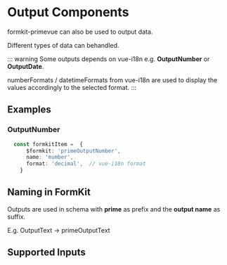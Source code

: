 # Output Components

formkit-primevue can also be used to output data.

Different types of data can behandled.

::: warning
Some outputs depends on vue-i18n e.g. **OutputNumber** or **OutputDate**.

numberFormats / datetimeFormats from vue-i18n are used to display the values accordingly to the selected format.
:::

## Examples

### OutputNumber

```ts
  const formkitItem =  {
      $formkit: 'primeOutputNumber',
      name: 'mumber', 
      format: 'decimal',  // vue-i18n format
    }
```



## Naming in FormKit
Outputs are used in schema with **prime** as prefix and the **output name** as suffix.

E.g. OutputText -> primeOutputText

## Supported Inputs

<DisplayOutputComponents />
